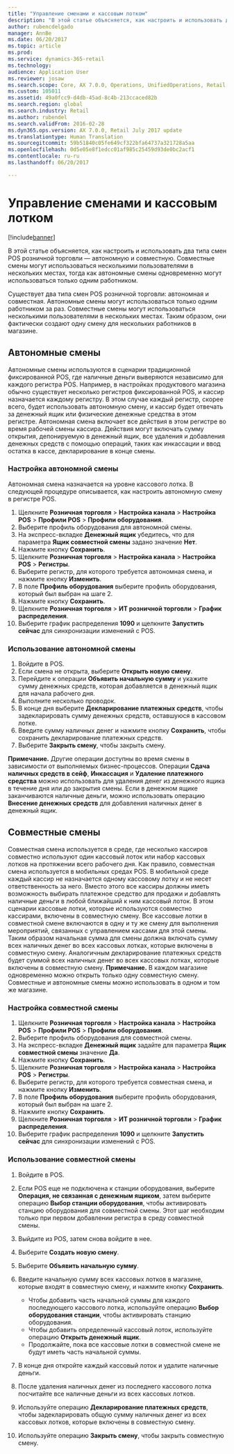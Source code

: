 ```yaml
---
title: "Управление сменами и кассовым лотком"
description: "В этой статье объясняется, как настроить и использовать два типа смен POS розничной торговли — автономную и совместную. Совместные смены могут использоваться несколькими пользователями в нескольких местах, тогда как автономные смены одновременно могут использоваться только одним работником."
author: rubencdelgado
manager: AnnBe
ms.date: 06/20/2017
ms.topic: article
ms.prod: 
ms.service: dynamics-365-retail
ms.technology: 
audience: Application User
ms.reviewer: josaw
ms.search.scope: Core, AX 7.0.0, Operations, UnifiedOperations, Retail
ms.custom: 105011
ms.assetid: 49a0fcc9-d4db-45ad-8c4b-213ccaced82b
ms.search.region: global
ms.search.industry: Retail
ms.author: rubendel
ms.search.validFrom: 2016-02-28
ms.dyn365.ops.version: AX 7.0.0, Retail July 2017 update
ms.translationtype: Human Translation
ms.sourcegitcommit: 59b51840c05fe649cf322bfa64737a321728a5aa
ms.openlocfilehash: 0d5e05e8f1edcc01af985c25459d93de0bc2acf1
ms.contentlocale: ru-ru
ms.lasthandoff: 06/20/2017

---
```


# <a name="shift-and-cash-drawer-management"></a>Управление сменами и кассовым лотком

[!include[banner](includes/banner.md)]


В этой статье объясняется, как настроить и использовать два типа смен POS розничной торговли — автономную и совместную. Совместные смены могут использоваться несколькими пользователями в нескольких местах, тогда как автономные смены одновременно могут использоваться только одним работником.

Существует два типа смен POS розничной торговли: автономная и совместная. Автономные смены могут использоваться только одним работником за раз. Совместные смены могут использоваться несколькими пользователями в нескольких местах. Таким образом, они фактически создают одну смену для нескольких работников в магазине.

## <a name="standalone-shifts"></a>Автономные смены
Автономные смены используются в сценарии традиционной фиксированной POS, где наличные деньги выверяются независимо для каждого регистра POS. Например, в настройках продуктового магазина обычно существует несколько регистров фиксированной POS, и кассир назначается каждому регистру. В этом случае каждый регистр, скорее всего, будет использовать автономную смену, и кассир будет отвечать за денежный ящик или физические денежные средства в этом регистре. Автономная смена включает все действия в этом регистре во время рабочей смены кассира. Действия могут включать сумму открытия, депонируемую в денежный ящик, все удаления и добавления денежных средств с помощью операций, таких как инкассации и ввод остатка в кассе, декларирование в конце смены.

### <a name="set-up-a-stand-alone-shift"></a>Настройка автономной смены

Автономная смена назначается на уровне кассового лотка. В следующей процедуре описывается, как настроить автономную смену в регистре POS.

1.  Щелкните **Розничная торговля** &gt; **Настройка канала** &gt; **Настройка POS** &gt; **Профили POS** &gt; **Профили оборудования**.
2.  Выберите профиль оборудования для автономной смены.
3.  На экспресс-вкладке **Денежный ящик** убедитесь, что для параметра **Ящик совместной смены** задано значение **Нет**.
4.  Нажмите кнопку **Сохранить**.
5.  Щелкните **Розничная торговля** &gt; **Настройка канала** &gt; **Настройка POS** &gt; **Регистры**.
6.  Выберите регистр, для которого требуется автономная смена, и нажмите кнопку **Изменить**.
7.  В поле **Профиль оборудования** выберите профиль оборудования, который был выбран на шаге 2.
8.  Нажмите кнопку **Сохранить**.
9.  Щелкните **Розничная торговля** &gt; **ИТ розничной торговли** &gt; **График распределения**.
10. Выберите график распределения **1090** и щелкните **Запустить сейчас** для синхронизации изменений с POS.

### <a name="use-a-stand-alone-shift"></a>Использование автономной смены

1.  Войдите в POS.
2.  Если смена не открыта, выберите **Открыть новую смену**.
3.  Перейдите к операции **Объявить начальную сумму** и укажите сумму денежных средств, которая добавляется в денежный ящик для начала рабочего дня.
4.  Выполните несколько проводок.
5.  В конце дня выберите **Декларирование платежных средств**, чтобы задекларировать сумму денежных средств, оставшуюся в кассовом лотке.
6.  Введите сумму наличных денег и нажмите кнопку **Сохранить**, чтобы сохранить декларирование платежных средств.
7.  Выберите **Закрыть смену**, чтобы закрыть смену.

**Примечание.** Другие операции доступны во время смены в зависимости от выполняемых бизнес-процессов. Операции **Сдача наличных средств в сейф**, **Инкассация** и **Удаление платежного средства** можно использовать для удаления денег из денежного ящика в течение дня или до закрытия смены. Если в денежном ящике заканчиваются наличные деньги, можно использовать операцию **Внесение денежных средств** для добавления наличных денег в денежный ящик.

## <a name="shared-shifts"></a>Совместные смены
Совместная смена используется в среде, где несколько кассиров совместно используют один кассовый лоток или набор кассовых лотков на протяжении всего рабочего дня. Как правило, совместная смена используется в мобильных средах POS. В мобильной среде каждый кассир не назначается одному кассовому лотку и не несет ответственность за него. Вместо этого все кассиры должны иметь возможность выбирать платежное средство для продажи и добавлять наличные деньги в любой ближайший к ним кассовый лоток. В этом сценарии кассовые лотки, которые используются совместно кассирами, включены в совместную смену. Все кассовые лотки в совместной смене включаются в одну и ту же смену для выполнения мероприятий, связанных с управлением кассами для этой смены. Таким образом начальная сумма для смены должна включать сумму всех наличных денег во всех кассовых лотках, которые включены в совместную смену. Аналогичным декларирование платежных средств будет суммой всех наличных денег во всех кассовых лотках, которые включены в совместную смену. **Примечание.** В каждом магазине одновременно можно открыть только одну совместную смену. Совместные и автономные смены можно использовать в одном и том же магазине.

### <a name="set-up-a-shared-shift"></a>Настройка совместной смены

1.  Щелкните **Розничная торговля** &gt; **Настройка канала** &gt; **Настройка POS** &gt; **Профили POS** &gt; **Профили оборудования**.
2.  Выберите профиль оборудования для совместной смены.
3.  На экспресс-вкладке **Денежный ящик** задайте для параметра **Ящик совместной смены** значение **Да**.
4.  Нажмите кнопку **Сохранить**.
5.  Щелкните **Розничная торговля** &gt; **Настройка канала** &gt; **Настройка POS** &gt; **Регистры**.
6.  Выберите регистр, для которого требуется совместная смена, и нажмите кнопку **Изменить**.
7.  В поле **Профиль оборудования** выберите профиль оборудования, который был выбран на шаге 2.
8.  Нажмите кнопку **Сохранить**.
9.  Щелкните **Розничная торговля** &gt; **ИТ розничной торговли** &gt; **График распределения**.
10. Выберите график распределения **1090** и щелкните **Запустить сейчас** для синхронизации изменений с POS.

### <a name="use-a-shared-shift"></a>Использование совместной смены

1.  Войдите в POS.
2.  Если POS еще не подключена к станции оборудования, выберите **Операция, не связанная с денежным ящиком**, затем выберите операцию **Выбор станции оборудования**, чтобы активировать станцию оборудования для совместной смены. Этот шаг необходим только при первом добавлении регистра в среду совместной смены.
3.  Выйдите из POS, затем снова войдите в нее.
4.  Выберите **Создать новую смену**.
5.  Выберите **Объявить начальную сумму**.
6.  Введите начальную сумму всех кассовых лотков в магазине, которые входят в совместную смену, и нажмите кнопку **Сохранить**.
    -   Чтобы добавить часть начальной суммы для каждого последующего кассового лотка, используйте операцию **Выбор оборудования станции**, чтобы активировать станцию оборудования.
    -   Чтобы добавить определенный кассовый лоток, используйте операцию **Открыть денежный ящик**.
    -   Продолжайте, пока все кассовые лотки в совместной смене не будут иметь часть начальной суммы.

7.  В конце дня откройте каждый кассовый лоток и удалите наличные деньги.
8.  После удаления наличных денег из последнего кассового лотка посчитайте все наличные деньги из всех кассовых лотков.
9.  Используйте операцию **Декларирование платежных средств**, чтобы задекларировать общую сумму наличных денег из всех кассовых лотков, которые включены в совместную смену.
10. Используйте операцию **Закрыть смену**, чтобы закрыть совместную смену.






